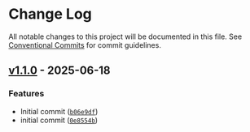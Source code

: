 # Change Log

All notable changes to this project will be documented in this file. See [Conventional Commits](https://conventionalcommits.org) for commit guidelines.


## [v1.1.0](https://github.com/catalystbyzoho/zcatalyst-sdk-js/releases/tag/v1.1.0) - 2025-06-18

### Features
- Initial commit ([`b06e9df`](https://github.com/catalystbyzoho/zcatalyst-sdk-js/commit/b06e9dffec23e8ca40bd7586c3b3a56f0da05444))
- initial commit ([`0e8554b`](https://github.com/catalystbyzoho/zcatalyst-sdk-js/commit/0e8554ba91c07327a9c40a929e3a0808ebfdc31e))
